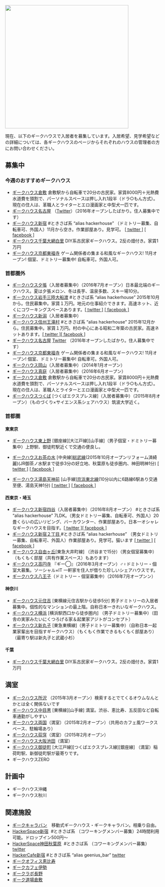 <img src="http://cdn-ak.f.st-hatena.com/images/fotolife/t/tomoya/20111218/20111218111732.jpg" height="400" />

現在、以下のギークハウスで入居者を募集しています。入居希望、見学希望などの詳細については、各ギークハウスのページからそれぞれのハウスの管理者の方にお問い合わせください。

## 募集中

### 今週のおすすめギークハウス
- <a href="https://www.facebook.com/geekura/">ギークハウス倉敷</a> 倉敷駅から自転車で20分の古民家。家賃8000円＋光熱費水道費を頭割で、パーソナルスペースは押し入れ1段半（ドラ○もん方式）。現在の住人は、革職人とライターとエロ漫画家と中型犬一匹です。
- <a href="https://www.facebook.com/geek.nagoya/">ギークハウス名古屋</a> （<a href="https://twitter.com/setoshi66/status/768373615536447488">Twitter</a>）（2016年オープンしたばかり。住人募集中です）
- <a href="http://4hacker.github.io/hackerhouse/">ギークハウス新宿</a> #ときさば系 “alias hackerhouse” （ドミトリー募集、自転車可、外国人）11月から空き。作業部屋あり。見学可。 <a href="https://twitter.com/tokisaba" title="tokisaba">[ twitter ]</a> <a href="https://www.facebook.com/tokisaba" title="tokisaba">[ facebook ]</a>
- <a href="https://paper.dropbox.com/doc/m3Sz7HwYJGCiURWz9G51Y">ギークハウス千葉大網白里</a> DIY系古民家ギークハウス。2反の畑付き。家賃1万円
- <a href="http://geektfkj.blogspot.jp/">ギークハウス京都東福寺</a> ゲーム関係者の集まる和風なギークハウス! 11月オープン! 個室、ドミトリー募集中! 自転車可。外国人可。


### 首都圏外

- <a href="https://www.facebook.com/geebari?__mref=message_bubble">ギークハウス夕張</a>（入居者募集中）（2016年7月オープン）日本最北端のギークハウス。夏は夕張メロン、冬は長芋、温泉多数、スキー場10分。
- <a href="http://4hacker.github.io/hackerhouse/"> ギークハウス岩手三陸大船渡</a> #ときさば系 “alias hackerhouse” 2015年10月から。住民募集中。家賃１万円。地元の仕事紹介できます。高速ネット、近くにコワーキングスペースあります。<a href="https://twitter.com/tokisaba" title="tokisaba">[ twitter ]</a> <a href="https://www.facebook.com/tokisaba" title="tokisaba">[ facebook ]</a>
- <a href="http://www.geek-niigata.com/">ギークハウス新潟</a>（入居者募集中）
- <a href="http://4hacker.github.io/hackerhouse/">ギークハウス信州王滝村</a> #ときさば系 “alias hackerhouse” 2015年12月から。住民募集中。家賃１万円。村の中心にある昭和二年築の古民家。高速ネットあります。<a href="https://twitter.com/tokisaba" title="tokisaba">[ twitter ]</a><a href="https://www.facebook.com/tokisaba" title="tokisaba">[ facebook ]</a>
- <a href="https://www.facebook.com/geek.nagoya/">ギークハウス名古屋</a> <a href="https://twitter.com/setoshi66/status/768373615536447488">Twitter</a> （2016年オープンしたばかり。住人募集中です）
- <a href="http://geektfkj.blogspot.jp/">ギークハウス京都東福寺</a>  ゲーム関係者の集まる和風なギークハウス! 11月オープン! 個室、ドミトリー募集中! 自転車可。外国人可。
- <a href="http://colish.net/concepts/565">ギークハウス岡山</a>（入居者募集中）（2014年1月オープン）
- <a href="http://geemani.com/">ギークハウス真庭</a>（入居者募集中）（2016年6月オープン）
- <a href="https://www.facebook.com/geekura/">ギークハウス倉敷</a> 倉敷駅から自転車で20分の古民家。家賃8000円＋光熱費水道費を頭割で、パーソナルスペースは押し入れ1段半（ドラ○もん方式）。現在の住人は、革職人とライターとエロ漫画家と中型犬一匹です。
- <a href="http://geetsuku.github.io/">ギークハウスつくば</a> [つくばエクスプレス線]（入居者募集中）（2015年8月オープン）（ものづくり×サイエンス系シェアハウス）筑波大学近く。


### 首都圏

#### 東東京

- <a href="http://geekhouse.tumblr.com/post/63796293813/higashiueno">ギークハウス東上野</a> [銀座線][大江戸線][山手線]（男子個室・ドミトリー募集中）上野駅、御徒町駅近くで交通の便良し。
- <a href="http://t.umblr.com/redirect?z=http%3A%2F%2Fsharehouse.aaron.co.jp%2Fgeekhouse-ochanomizu%2F&amp;t=NDIxMTRhOGExNzQwOTYzZGY0MDg1Y2ZjNWUwZTg2MzA0M2JmMzkyZSxXbEVlS3ZsVg%3D%3D">ギークハウスお茶の水</a> [中央線][総武線](個室募集中)(2015年10月オープンリフォーム済綺麗)(JR御茶ノ水駅まで徒歩3分の好立地、秋葉原も徒歩圏内、神田明神1分) <a href="https://twitter.com/aaron_suzuki" title="aaron_suzuki">[ twitter ]</a> <a href="http://t.umblr.com/redirect?z=https%3A%2F%2Fwww.facebook.com%2Fyoshihisa.suzuki.98&amp;t=ODc0ODcxOWE1MzExODNkZGZkMGY1Yjk1YjQzYWU3YTE5N2IzMThkNixXbEVlS3ZsVg%3D%3D" title="yoshihisa.suzuki.98">[ facebook ]</a>

- <a href="http://t.umblr.com/redirect?z=http%3A%2F%2Fsharehouse.aaron.co.jp%2Fgeekhouse-yushimatenjinmae%2F&amp;t=ZTk3NGUxYzZmNDNlNmY4OWI5NGU4MWM4ZjcwMjk2ZDVhN2I4NDczZixXbEVlS3ZsVg%3D%3D">ギークハウス湯島天神前</a>
		[山手線][京浜東北線](2014年11月オープンリフォーム済綺麗)(10分以内に6路線6駅あり交通至便、湯島天神1分) <a href="https://twitter.com/aaron_suzuki" title="aaron_suzuki">[ twitter ]</a> <a href="http://t.umblr.com/redirect?z=https%3A%2F%2Fwww.facebook.com%2Fyoshihisa.suzuki.98&amp;t=ODc0ODcxOWE1MzExODNkZGZkMGY1Yjk1YjQzYWU3YTE5N2IzMThkNixXbEVlS3ZsVg%3D%3D" title="yoshihisa.suzuki.98">[ facebook ]</a>

#### 西東京・埼玉

- <a href="http://4hacker.github.io/hackerhouse/">ギークハウス新宿四谷</a>（入居者募集中）（2016年8月オープン） #ときさば系 “alias hackerhouse” 7LDK。（男女ドミトリー募集、自転車可、外国人）20畳くらいの広いリビング、バーカウンター、作業部屋あり。日本一オシャレなギークハウスを目指す。<a href="https://twitter.com/tokisaba" title="tokisaba">[ twitter ]</a><a href="https://www.facebook.com/tokisaba" title="tokisaba">[ facebook ]</a>
- <a href="http://4hacker.github.io/hackerhouse/">ギークハウス新宿２丁目 </a>#ときさば系 “alias hackerhouse” （男女ドミトリー募集、自転車可、外国人）作業部屋あり。見学可。猫います <a href="https://twitter.com/tokisaba" title="tokisaba">[ twitter ]</a> <a href="https://www.facebook.com/tokisaba" title="tokisaba">[ facebook ]</a>
- <a href="http://geekhouse.tumblr.com/post/113088272124/jiyugaoka">ギークハウス自由ヶ丘</a>[東急大井町線]	（渋谷まで15分）（男女個室募集中）（もくもく部屋（共有作業スペース）もあります）
- <a href="http://geemaru.wp.xdomain.jp/"> ギークハウス高円寺</a> 『ギー◯』（2016年3月オープン）♂♀ドミトリー・個室大募集。ソーシャル×IT 一軒家を住人が借りた珍しいシェアハウスです。
- <a href="https://twitter.com/geehachi">ギークハウス八王子</a>（ドミトリー・個室募集中）（2016年7月オープンン）

#### 神奈川
- <a href="http://geekmtsm.com">ギークハウス元住吉</a> [東横線元住吉駅から徒歩5分] 男子ドミトリーの入居者募集中。個性的なマンションの最上階。自称日本一きれいなギークハウス。
- <a href="http://geek-house-yokohama.webnode.jp/">ギークハウス横浜</a> [横浜駅西口から徒歩圏内] （男子ドミトリー募集中）（田舎の実家みたいにくつろげる家＆起業家アジトがコンセプト）
- <a href="https://www.facebook.com/geekmrk">ギークハウス新丸子</a> [東急東横線]（男子ドミトリー募集中）（自称日本一起業家輩出を目指すギークハウス）（もくもく作業できるもくもく部屋あり）（最寄り駅は新丸子と武蔵小杉）

#### 千葉
- <a href="https://paper.dropbox.com/doc/m3Sz7HwYJGCiURWz9G51Y">ギークハウス千葉大網白里</a> DIY系古民家ギークハウス。2反の畑付き。家賃1万円


## 満室
- <a href="https://tokutokutoku.github.io/">ギークハウス所沢</a> （2015年3月オープン）検索するとでてくるオウムなんとかとは全く関係ないです
- <a href="http://goo.gl/G0YedX">ギークハウス中目黒</a> [東横線][山手線] 満室。渋谷、恵比寿、五反田など自転車通勤がしやすい
- <a href="http://geekhouse.tumblr.com/post/110448107709/ryougoku">ギークハウス両国</a>（満室）（2015年2月オープン）（共用のカフェ風ワークスペース、駐輪場あり）
- <a href="http://geekhouse.tumblr.com/post/110446423029/ogikubo">ギークハウス荻窪</a>（満室）（2015年2月オープン）
- <a href="http://geekhouse-osakaikeda.tumblr.com/">ギークハウス大阪池田</a>（満室）
- <a href="http://geekhouse.tumblr.com/post/41336302168/okachimachi">ギークハウス御徒町</a> [大江戸線][つくばエクスプレス線][銀座線] （満室）稲荷町駅、新御徒町駅が最寄りです。
- ギークハウスZERO


## 計画中
- ギークハウス沖縄
- ギークハウス秋川


## 関連施設
- <a href="http://geekcaravan.hatenablog.com/">ギークキャラバン</a>　移動式ギークハウス・ギークキャラバン。相乗り自由。
- <a href="http://4hacker.github.io/hackerhouse/">HackerSpace新宿</a>  #ときさば系 （コワーキングメンバー募集）24時間利用可能。ドロップイン500円〜 <a href="https://twitter.com/tokisaba" title="tokisaba"></a>
- <a href="http://4hacker.github.io/hackerhouse/">HackerSpace神田秋葉原</a>  #ときさば系 （コワーキングメンバー募集） <a href="https://twitter.com/tokisaba" title="tokisaba">twitter</a>
- <a href="http://4hacker.github.io/hackerhouse/">HackerCafe新宿</a> #ときさば系 “alias geenius_bar” <a href="https://twitter.com/tokisaba" title="tokisaba"> twitter</a>
- <a href="https://www.facebook.com/GeekOfficeEbisu">ギークオフィス恵比寿</a>
- <a href="http://geekcafe.fow.bz/">ギークカフェ伊勢</a>
- <a href="http://geeklab-nagano.com/">ギークラボ長野</a>
- <a href="http://geekdojo.strikingly.com/">ギーク道場倉敷</a>
